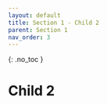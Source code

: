 ```yaml
---
layout: default
title: Section 1 - Child 2
parent: Section 1
nav_order: 3
---
```


{: .no_toc }

# Child 2
